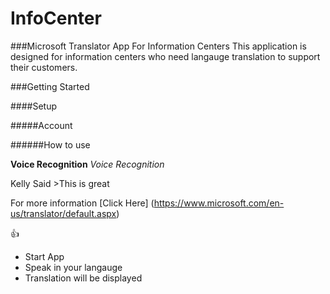 # InfoCenter
###Microsoft Translator App For Information Centers
This application is designed for information centers who need langauge translation to support their customers.

###Getting Started

####Setup

#####Account

######How to use

**Voice Recognition**
*Voice Recognition*

Kelly Said >This is great

For more information [Click Here] (https://www.microsoft.com/en-us/translator/default.aspx)

:+1:

- Start App
- Speak in your langauge
- Translation will be displayed
